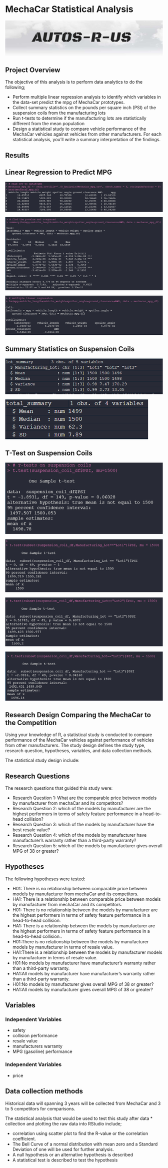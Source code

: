 # MechaCar Statistical Analysis
![autosRus.png](https://github.com/gracemarshall/MechaCar_Stats_Analysis/blob/main/autosRus.png)

## Project Overview
The objective of this analysis is to perform data analytics to do the following;
 * Perform multiple linear regression analysis to identify which variables in the data-set predict the mpg of MechaCar prototypes.
* Collect summary statistics on the pounds per square inch (PSI) of the suspension coils from the manufacturing lots
* Run t-tests to determine if the manufacturing lots are statistically different from the mean population
* Design a statistical study to compare vehicle performance of the MechaCar vehicles against vehicles from other manufacturers. For each statistical analysis, you’ll write a summary interpretation of the findings.

##  Results
## Linear Regression to Predict MPG
![dataframe.png](https://github.com/gracemarshall/MechaCar_Stats_Analysis/blob/main/mechacar_df.png)

![linear_Regression.png](https://github.com/gracemarshall/MechaCar_Stats_Analysis/blob/main/MechaCar_Summary.png)

![Multiple_Regression.png](https://github.com/gracemarshall/MechaCar_Stats_Analysis/blob/main/Multiple_Reg.png)

## Summary Statistics on Suspension Coils
![lot_summary.png](https://github.com/gracemarshall/MechaCar_Stats_Analysis/blob/main/lot_summary.png)

![total_summary.png](https://github.com/gracemarshall/MechaCar_Stats_Analysis/blob/main/total_summary.png)

## T-Test on Suspension Coils

![onesample_ttest.png](https://github.com/gracemarshall/MechaCar_Stats_Analysis/blob/main/onesample_ttest.png)

![lot_1.png](https://github.com/gracemarshall/MechaCar_Stats_Analysis/blob/main/lot1_susp_ttest.png)

![lot_2.png](https://github.com/gracemarshall/MechaCar_Stats_Analysis/blob/main/lot2_susp_ttest.png)

![lot_3.png](https://github.com/gracemarshall/MechaCar_Stats_Analysis/blob/main/lot3_susp_ttest.png)

## Research Design Comparing the MechaCar to the Competition
Using your knowledge of R, a statistical study is conducted to compare performance of the MechaCar vehicles against performance of vehicles from other manufacturers. The study design  defines the study type, research question, hypotheses, variables, and data collection methods. 

The statistical study design include:
## Research Questions
The research questions that guided this study were:
* Research Question 1: What are the comparable price between models by manufacturer from mechaCar and its competitors? 
* Research Question 2: which of the models by manufacturer are the highest performers in terms of safety feature performance in a head-to-head collision?
* Research Question 3: which of the models by manufacturer have the best resale value?
* Research Question 4: which of the models by manufacturer have manufacturer’s warranty rather than a third-party warranty?
* Research Question 5: which of the models by manufacturer gives overall MPG of 38 or greater?

## Hypotheses
The following hypotheses were tested:
* H01: There is no relationship between comparable price between models by manufacturer from mechaCar and its competitors.
* HA1: There is a relationship between comparable price between models by manufacturer from mechaCar and its competitors.
* H01: There is no relationship between the models by manufacturer are the highest performers in terms of safety feature performance in a head-to-head collision.
* HA1: There is a relationship between the models by manufacturer are the highest performers in terms of safety feature performance in a head-to-head collision..
* H01:There is no relationship between the models by manufacturer models by manufacturer in terms of resale value.
* HA1:There is a relationship between the models by manufacturer models by manufacturer in terms of resale value.
* H01:No models by manufacturer have manufacturer’s warranty rather than a third-party warranty.
* HA1:All models by manufacturer have manufacturer’s warranty rather than a third-party warranty.
* H01:No models by manufacturer gives overall MPG of 38 or greater?
* HA1:All models by manufacturer gives overall MPG of 38 or greater?

## Variables
### Independent Variables
* safety 
* collision performance
* resale value
* manufacturers warranty
* MPG (gasoline) performance

### Independent Variables
* price 

## Data collection methods
Historical data will spanning 3 years will be collected from MechaCar and 3 to 5 competitors for comparisons. 

The statistical analysis that would be used to test this study after data * collection and plotting the raw data into RStudio include;
* correlation using scatter plot to find the R-value or the correlation coefficient. 
* The Bell Curve of a normal distribution with mean zero and a Standard Deviation of one will be used for further analysis.
* A null hypothesis or an alternative hypothesis is described
* A statistical test is described to test the hypothesis

